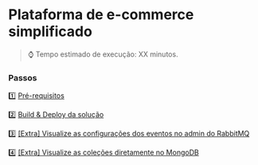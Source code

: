 <h1>Plataforma de e-commerce simplificado</h1>

> :watch: Tempo estimado de execução: XX minutos.

### Passos

:one: <a href="pre-requisitos.md">Pré-requisitos</a>

:two: <a href="build-deploy-solucao.md">Build & Deploy da solução</a>

:three: <a href="acesse-rabbitmq-administrador.md">[Extra] Visualize as configurações dos eventos no admin do RabbitMQ</a>

:four: <a href="mongo-db.md">[Extra] Visualize as coleções diretamente no MongoDB</a>